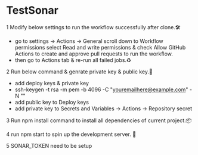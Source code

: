 ﻿# TestSonar

1 Modify below settings to run the workflow successfully after clone.🛠️

 - go to settings -> Actions -> General scroll down to Workflow permissions select Read and write permissions & check Allow GitHub Actions to create and approve pull requests to run the workflow.
 - then go to Actions tab & re-run all failed jobs.♻️
   
2 Run below command & genrate private key & public key.🔐

 - add deploy keys & private key
 - ssh-keygen -t rsa -m pem -b 4096 -C "youremailhere@example.com" -N ""
 - add public key to Deploy keys
 - add private key to Secrets and Variables -> Actions -> Repository secret
   
3 Run npm install command to install all dependencies of current project.📦

4 run npm start to spin up the development server. 🚀

5 SONAR_TOKEN need to be setup
